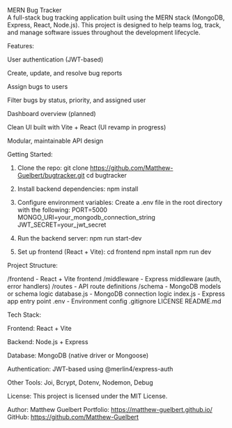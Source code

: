 MERN Bug Tracker </br>
A full-stack bug tracking application built using the MERN stack (MongoDB, Express, React, Node.js). This project is designed to help teams log, track, and manage software issues throughout the development lifecycle.

Features:

User authentication (JWT-based)

Create, update, and resolve bug reports

Assign bugs to users

Filter bugs by status, priority, and assigned user

Dashboard overview (planned)

Clean UI built with Vite + React (UI revamp in progress)

Modular, maintainable API design

Getting Started:

1. Clone the repo:
git clone https://github.com/Matthew-Guelbert/bugtracker.git
cd bugtracker

2. Install backend dependencies:
npm install

3. Configure environment variables:
Create a .env file in the root directory with the following:
PORT=5000
MONGO_URI=your_mongodb_connection_string
JWT_SECRET=your_jwt_secret

4. Run the backend server:
npm run start-dev

5. Set up frontend (React + Vite):
cd frontend
npm install
npm run dev

Project Structure:

/frontend - React + Vite frontend
/middleware - Express middleware (auth, error handlers)
/routes - API route definitions
/schema - MongoDB models or schema logic
database.js - MongoDB connection logic
index.js - Express app entry point
.env - Environment config
.gitignore
LICENSE
README.md

Tech Stack:

Frontend: React + Vite

Backend: Node.js + Express

Database: MongoDB (native driver or Mongoose)

Authentication: JWT-based using @merlin4/express-auth

Other Tools: Joi, Bcrypt, Dotenv, Nodemon, Debug

License:
This project is licensed under the MIT License.

Author:
Matthew Guelbert
Portfolio: https://matthew-guelbert.github.io/
GitHub: https://github.com/Matthew-Guelbert

